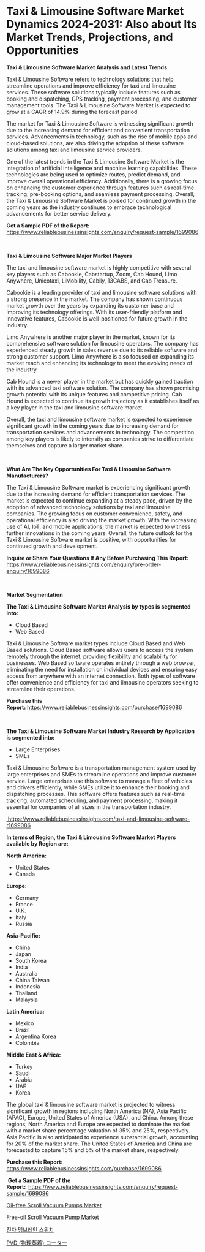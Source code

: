 <p><h1>Taxi & Limousine Software Market Dynamics 2024-2031: Also about Its Market Trends, Projections, and Opportunities</h1></p><p><strong>Taxi & Limousine Software Market Analysis and Latest Trends</strong></p>
<p><p>Taxi & Limousine Software refers to technology solutions that help streamline operations and improve efficiency for taxi and limousine services. These software solutions typically include features such as booking and dispatching, GPS tracking, payment processing, and customer management tools. The Taxi & Limousine Software Market is expected to grow at a CAGR of 14.9% during the forecast period.</p><p>The market for Taxi & Limousine Software is witnessing significant growth due to the increasing demand for efficient and convenient transportation services. Advancements in technology, such as the rise of mobile apps and cloud-based solutions, are also driving the adoption of these software solutions among taxi and limousine service providers.</p><p>One of the latest trends in the Taxi & Limousine Software Market is the integration of artificial intelligence and machine learning capabilities. These technologies are being used to optimize routes, predict demand, and improve overall operational efficiency. Additionally, there is a growing focus on enhancing the customer experience through features such as real-time tracking, pre-booking options, and seamless payment processing. Overall, the Taxi & Limousine Software Market is poised for continued growth in the coming years as the industry continues to embrace technological advancements for better service delivery.</p></p>
<p><strong>Get a Sample PDF of the Report:&nbsp;</strong> <a href="https://www.reliablebusinessinsights.com/enquiry/request-sample/1699086">https://www.reliablebusinessinsights.com/enquiry/request-sample/1699086</a></p>
<p>&nbsp;</p>
<p><strong>Taxi & Limousine Software Major Market Players</strong></p>
<p><p>The taxi and limousine software market is highly competitive with several key players such as Cabookie, Cabstartup, Zoom, Cab Hound, Limo Anywhere, Unicotaxi, LiMobility, Cabily, 13CABS, and Cab Treasure. </p><p>Cabookie is a leading provider of taxi and limousine software solutions with a strong presence in the market. The company has shown continuous market growth over the years by expanding its customer base and improving its technology offerings. With its user-friendly platform and innovative features, Cabookie is well-positioned for future growth in the industry.</p><p>Limo Anywhere is another major player in the market, known for its comprehensive software solution for limousine operators. The company has experienced steady growth in sales revenue due to its reliable software and strong customer support. Limo Anywhere is also focused on expanding its market reach and enhancing its technology to meet the evolving needs of the industry.</p><p>Cab Hound is a newer player in the market but has quickly gained traction with its advanced taxi software solution. The company has shown promising growth potential with its unique features and competitive pricing. Cab Hound is expected to continue its growth trajectory as it establishes itself as a key player in the taxi and limousine software market.</p><p>Overall, the taxi and limousine software market is expected to experience significant growth in the coming years due to increasing demand for transportation services and advancements in technology. The competition among key players is likely to intensify as companies strive to differentiate themselves and capture a larger market share.</p></p>
<p>&nbsp;</p>
<p><strong>What Are The Key Opportunities For Taxi & Limousine Software Manufacturers?</strong></p>
<p><p>The Taxi & Limousine Software market is experiencing significant growth due to the increasing demand for efficient transportation services. The market is expected to continue expanding at a steady pace, driven by the adoption of advanced technology solutions by taxi and limousine companies. The growing focus on customer convenience, safety, and operational efficiency is also driving the market growth. With the increasing use of AI, IoT, and mobile applications, the market is expected to witness further innovations in the coming years. Overall, the future outlook for the Taxi & Limousine Software market is positive, with opportunities for continued growth and development.</p></p>
<p><strong>Inquire or Share Your Questions If Any Before Purchasing This Report:</strong> <a href="https://www.reliablebusinessinsights.com/enquiry/pre-order-enquiry/1699086">https://www.reliablebusinessinsights.com/enquiry/pre-order-enquiry/1699086</a></p>
<p>&nbsp;</p>
<p><strong>Market Segmentation</strong></p>
<p><strong>The Taxi & Limousine Software Market Analysis by types is segmented into:</strong></p>
<p><ul><li>Cloud Based</li><li>Web Based</li></ul></p>
<p><p>Taxi & Limousine Software market types include Cloud Based and Web Based solutions. Cloud Based software allows users to access the system remotely through the internet, providing flexibility and scalability for businesses. Web Based software operates entirely through a web browser, eliminating the need for installation on individual devices and ensuring easy access from anywhere with an internet connection. Both types of software offer convenience and efficiency for taxi and limousine operators seeking to streamline their operations.</p></p>
<p><strong>Purchase this Report:&nbsp;</strong><a href="https://www.reliablebusinessinsights.com/purchase/1699086">https://www.reliablebusinessinsights.com/purchase/1699086</a></p>
<p>&nbsp;</p>
<p><strong>The Taxi & Limousine Software Market Industry Research by Application is segmented into:</strong></p>
<p><ul><li>Large Enterprises</li><li>SMEs</li></ul></p>
<p><p>Taxi & Limousine Software is a transportation management system used by large enterprises and SMEs to streamline operations and improve customer service. Large enterprises use this software to manage a fleet of vehicles and drivers efficiently, while SMEs utilize it to enhance their booking and dispatching processes. This software offers features such as real-time tracking, automated scheduling, and payment processing, making it essential for companies of all sizes in the transportation industry.</p></p>
<p><a href="https://www.reliablebusinessinsights.com/taxi-and-limousine-software-r1699086">&nbsp;https://www.reliablebusinessinsights.com/taxi-and-limousine-software-r1699086</a></p>
<p><strong>In terms of Region, the Taxi & Limousine Software Market Players available by Region are:</strong></p>
<p>
    <p> <strong> North America: </strong>
        <ul>
            <li>United States</li>
            <li>Canada</li>
        </ul>
        </p> 
    <p> <strong> Europe: </strong>
        <ul>
            <li>Germany</li>
            <li>France</li>
            <li>U.K.</li>
            <li>Italy</li>
            <li>Russia</li>
        </ul>
        </p> 
    <p> <strong> Asia-Pacific: </strong>
        <ul>
            <li>China</li>
            <li>Japan</li>
            <li>South Korea</li>
            <li>India</li>
            <li>Australia</li>
            <li>China Taiwan</li>
            <li>Indonesia</li>
            <li>Thailand</li>
            <li>Malaysia</li>
        </ul>
        </p> 
    <p> <strong> Latin America: </strong>
        <ul>
            <li>Mexico</li>
            <li>Brazil</li>
            <li>Argentina Korea</li>
            <li>Colombia</li>
        </ul>
        </p> 
    <p> <strong> Middle East & Africa: </strong>
        <ul>
            <li>Turkey</li>
            <li>Saudi</li>
            <li>Arabia</li>
            <li>UAE</li>
            <li>Korea</li>
        </ul>
    </p>
    </p>
<p><p>The global taxi & limousine software market is projected to witness significant growth in regions including North America (NA), Asia Pacific (APAC), Europe, United States of America (USA), and China. Among these regions, North America and Europe are expected to dominate the market with a market share percentage valuation of 35% and 25%, respectively. Asia Pacific is also anticipated to experience substantial growth, accounting for 20% of the market share. The United States of America and China are forecasted to capture 15% and 5% of the market share, respectively.</p></p>
<p><strong>Purchase this Report: </strong><a href="https://www.reliablebusinessinsights.com/purchase/1699086">https://www.reliablebusinessinsights.com/purchase/1699086</a></p>
<p>&nbsp;<strong>Get a Sample PDF of the Report:&nbsp;&nbsp;</strong><a href="https://www.reliablebusinessinsights.com/enquiry/request-sample/1699086">https://www.reliablebusinessinsights.com/enquiry/request-sample/1699086</a></p>
<p><strong></strong></p>
<p><p><a href="https://github.com/Paul14Anderson63/Market-Research-Report-List-4/blob/main/oil-free-scroll-vacuum-pumps-market.md">Oil-free Scroll Vacuum Pumps Market</a></p><p><a href="https://github.com/guneycigdem35/Market-Research-Report-List-3/blob/main/free-oil-scroll-vacuum-pump-market.md">Free-oil Scroll Vacuum Pump Market</a></p><p><a href="https://github.com/wallacBahrtyinger567686/Market-Research-Report-List-2/blob/main/4464145122598.md">전자 멤브레인 스위치</a></p><p><a href="https://github.com/DemarcusKuhlman/Market-Research-Report-List-1/blob/main/8700501124600.md">PVD (物理蒸着) コーター</a></p></p>